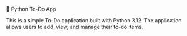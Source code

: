 📝 Python To-Do App

This is a simple To-Do application built with Python 3.12. The application allows users to add, view, and manage their to-do items.
